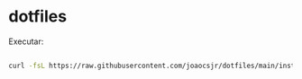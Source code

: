 # dotfiles



Executar:

```bash 

curl -fsL https://raw.githubusercontent.com/joaocsjr/dotfiles/main/install.sh | bash 

```
